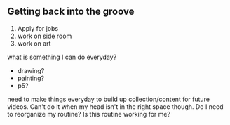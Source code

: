 ## Getting back into the groove

1. Apply for jobs
1. work on side room
1. work on art

what is something I can do everyday?

- drawing?
- painting?
- p5?

need to make things everyday to build up collection/content for future videos. Can't do it when my head isn't in the right space though. Do I need to reorganize my routine? Is this routine working for me? 